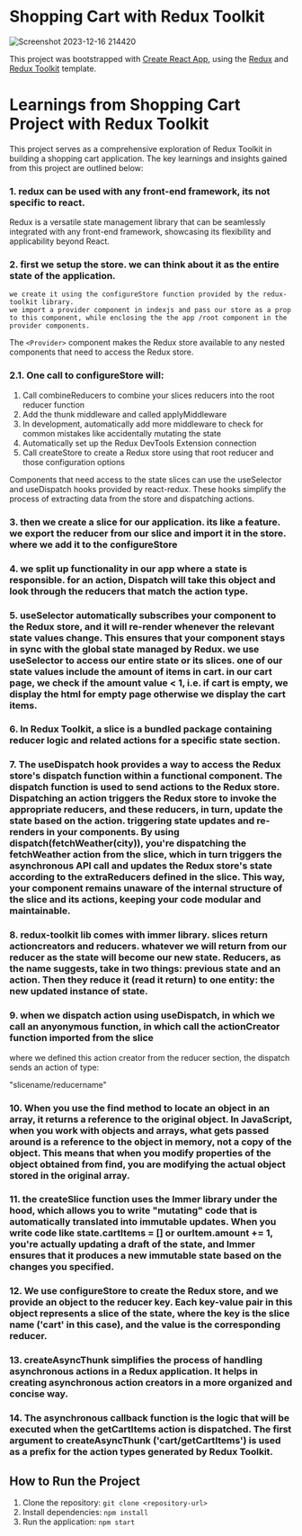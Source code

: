 # Shopping Cart with Redux Toolkit

![Screenshot 2023-12-16 214420](https://github.com/bsilvers64/redux-dive/assets/48654366/d4faca1d-42ea-41de-930d-8d16f18d8d6b)

This project was bootstrapped with [Create React App](https://github.com/facebook/create-react-app), using the [Redux](https://redux.js.org/) and [Redux Toolkit](https://redux-toolkit.js.org/) template.

# Learnings from Shopping Cart Project with Redux Toolkit

This project serves as a comprehensive exploration of Redux Toolkit in building a shopping cart application. The key learnings and insights gained from this project are outlined below:

### 1. redux can be used with any front-end framework, its not specific to react.

Redux is a versatile state management library that can be seamlessly integrated with any front-end framework, showcasing its flexibility and applicability beyond React.

### 2. first we setup the store. we can think about it as the entire state of the application.
	we create it using the configureStore function provided by the redux-toolkit library.
	we import a provider component in indexjs and pass our store as a prop to this component, while enclosing the the app /root component in the provider components.

The `<Provider>` component makes the Redux store available to any nested components that need to access the Redux store.

### 2.1. One call to configureStore will:

1. Call combineReducers to combine your slices reducers into the root reducer function
2. Add the thunk middleware and called applyMiddleware
3. In development, automatically add more middleware to check for common mistakes like accidentally mutating the state
4. Automatically set up the Redux DevTools Extension connection
5. Call createStore to create a Redux store using that root reducer and those configuration options

Components that need access to the state slices can use the useSelector and useDispatch hooks provided by react-redux. These hooks simplify the process of extracting data from the store and dispatching actions.

### 3. then we create a slice for our application. its like a feature. we export the reducer from our slice and import it in the store. where we add it to the configureStore

### 4. we split up functionality in our app where a state is responsible. for an action, Dispatch will take this object and look through the reducers that match the action type.

### 5. useSelector automatically subscribes your component to the Redux store, and it will re-render whenever the relevant state values change. This ensures that your component stays in sync with the global state managed by Redux. we use useSelector to access our entire state or its slices. one of our state values include the amount of items in cart. in our cart page, we check if the amount value < 1, i.e. if cart is empty, we display the html for empty page otherwise we display the cart items.

### 6. In Redux Toolkit, a slice is a bundled package containing reducer logic and related actions for a specific state section.

### 7. The useDispatch hook provides a way to access the Redux store's dispatch function within a functional component. The dispatch function is used to send actions to the Redux store. Dispatching an action triggers the Redux store to invoke the appropriate reducers, and these reducers, in turn, update the state based on the action. triggering state updates and re-renders in your components. By using dispatch(fetchWeather(city)), you're dispatching the fetchWeather action from the slice, which in turn triggers the asynchronous API call and updates the Redux store's state according to the extraReducers defined in the slice. This way, your component remains unaware of the internal structure of the slice and its actions, keeping your code modular and maintainable.

### 8. redux-toolkit lib comes with immer library. slices return actioncreators and reducers. whatever we will return from our reducer as the state will become our new state. Reducers, as the name suggests, take in two things: previous state and an action. Then they reduce it (read it return) to one entity: the new updated instance of state.

### 9. when we dispatch action using useDispatch, in which we call an anyonymous function, in which call the actionCreator function imported from the slice
where we defined this action creator from the reducer section, the dispatch sends an action of type:

"slicename/reducername"

### 10. When you use the find method to locate an object in an array, it returns a reference to the original object. In JavaScript, when you work with objects and arrays, what gets passed around is a reference to the object in memory, not a copy of the object. This means that when you modify properties of the object obtained from find, you are modifying the actual object stored in the original array.

### 11. the createSlice function uses the Immer library under the hood, which allows you to write "mutating" code that is automatically translated into immutable updates. When you write code like state.cartItems = [] or ourItem.amount += 1, you're actually updating a draft of the state, and Immer ensures that it produces a new immutable state based on the changes you specified.

### 12. We use configureStore to create the Redux store, and we provide an object to the reducer key. Each key-value pair in this object represents a slice of the state, where the key is the slice name ('cart' in this case), and the value is the corresponding reducer.

### 13. createAsyncThunk simplifies the process of handling asynchronous actions in a Redux application. It helps in creating asynchronous action creators in a more organized and concise way.

### 14. The asynchronous callback function is the logic that will be executed when the getCartItems action is dispatched. The first argument to createAsyncThunk ('cart/getCartItems') is used as a prefix for the action types generated by Redux Toolkit.


## How to Run the Project

1. Clone the repository: `git clone <repository-url>`
2. Install dependencies: `npm install`
3. Run the application: `npm start`



